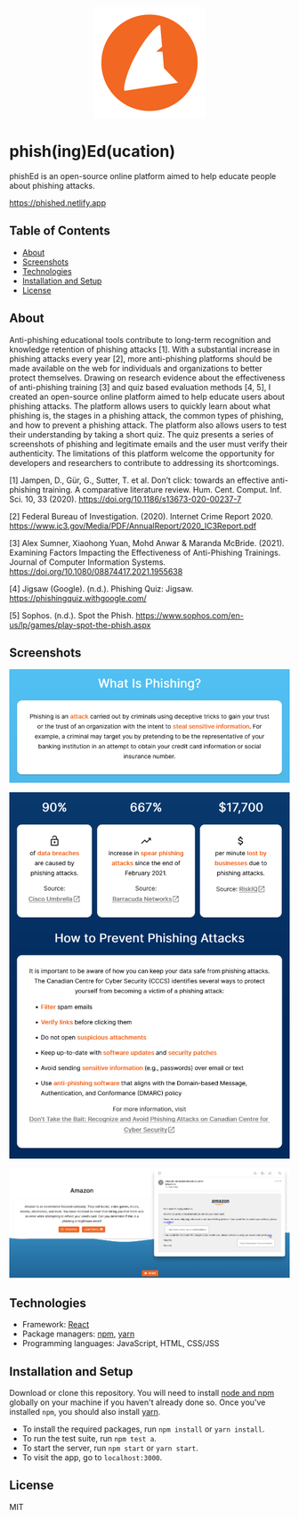 <p align="center">
	<img src="src/images/phishEd-logo.svg" alt="logo" height="200px">
</p>

# phish(ing)Ed(ucation)

phishEd is an open-source online platform aimed to help educate people about phishing attacks.

<a target="_blank">https://phished.netlify.app</a>

## Table of Contents

-   [About](#about)
-   [Screenshots](#screenshots)
-   [Technologies](#technologies)
-   [Installation and Setup](#installation-and-setup)
-   [License](#license)

## About

Anti-phishing educational tools contribute to long-term recognition and knowledge retention of phishing attacks [1]. With a substantial increase in phishing attacks every year [2], more anti-phishing platforms should be made available on the web for individuals and organizations to better protect themselves. Drawing on research evidence about the effectiveness of anti-phishing training [3] and quiz based evaluation methods [4, 5], I created an open-source online platform aimed to help educate users about phishing attacks. The platform allows users to quickly learn about what phishing is, the stages in a phishing attack, the common types of phishing, and how to prevent a phishing attack. The platform also allows users to test their understanding by taking a short quiz. The quiz presents a series of screenshots of phishing and legitimate emails and the user must verify their authenticity. The limitations of this platform welcome the opportunity for developers and researchers to contribute to addressing its shortcomings.

[1] Jampen, D., Gür, G., Sutter, T. et al. Don’t click: towards an effective anti-phishing training. A comparative literature review. Hum. Cent. Comput. Inf. Sci. 10, 33 (2020). https://doi.org/10.1186/s13673-020-00237-7

[2] Federal Bureau of Investigation. (2020). Internet Crime Report 2020. https://www.ic3.gov/Media/PDF/AnnualReport/2020_IC3Report.pdf

[3] Alex Sumner, Xiaohong Yuan, Mohd Anwar & Maranda McBride. (2021). Examining Factors Impacting the Effectiveness of Anti-Phishing Trainings. Journal of Computer Information Systems. https://doi.org/10.1080/08874417.2021.1955638

[4] Jigsaw (Google). (n.d.). Phishing Quiz: Jigsaw. https://phishingquiz.withgoogle.com/

[5] Sophos. (n.d.). Spot the Phish. https://www.sophos.com/en-us/lp/games/play-spot-the-phish.aspx

## Screenshots

<p align="center">
	<img src="src/images/readme/wip.png" alt="what is phishing">
</p>
<p align="center">
	<img src="src/images/readme/fp.png" alt="facts and prevention">
</p>
<p align="center">
	<img src="src/images/readme/q.png" alt="quiz">
</p>

## Technologies

-   Framework: [React](https://reactjs.org/)
-   Package managers: [npm](https://www.npmjs.com/), [yarn](https://yarnpkg.com/)
-   Programming languages: JavaScript, HTML, CSS/JSS

## Installation and Setup

Download or clone this repository. You will need to install [node and npm](https://docs.npmjs.com/downloading-and-installing-node-js-and-npm) globally on your machine if you haven't already done so. Once you've installed `npm`, you should also install [yarn](https://classic.yarnpkg.com/lang/en/docs/install/#windows-stable).

-   To install the required packages, run `npm install` or `yarn install`.
-   To run the test suite, run `npm test a`.
-   To start the server, run `npm start` or `yarn start`.
-   To visit the app, go to `localhost:3000`.

## License

MIT
